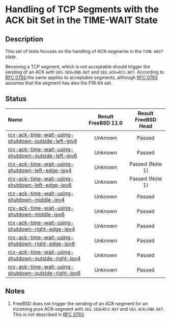# Handling of TCP Segments with the ACK bit Set in the TIME-WAIT State

## Description
This set of tests focuses on the handling of ACK-segments in the `TIME-WAIT` state.

Receiving a TCP segment, which is not acceptable should trigger the sending of an ACK with `SEG.SEQ=SND.NXT` and `SEG.ACK=RCV.NXT`.
According to [RFC 0793](https://tools.ietf.org/html/rfc0793) the same applies to acceptable segments, although [RFC 0793](https://tools.ietf.org/html/rfc0793) assumes that the segment has also the FIN-bit set.

## Status

| Name                                                                                                                                                                                                                                                  | Result FreeBSD 11.0 | Result FreeBSD Head |
|:------------------------------------------------------------------------------------------------------------------------------------------------------------------------------------------------------------------------------------------------------|:-------------------:|:-------------------:|
|[rcv-ack-time-wait-using-shutdown-outside-left-ipv4](rcv-ack-time-wait-using-shutdown-outside-left-ipv4.pkt "Ensure that the reception of a ACK-segment with SEG.SEQ=RCV.NXT-1 in the TIME-WAIT triggers the sending of an ACK-segment")               | Unknown             | Passed              |
|[rcv-ack-time-wait-using-shutdown-outside-left-ipv6](rcv-ack-time-wait-using-shutdown-outside-left-ipv6.pkt "Ensure that the reception of a ACK-segment with SEG.SEQ=RCV.NXT-1 in the TIME-WAIT triggers the sending of an ACK-segment")               | Unknown             | Passed              |
|[rcv-ack-time-wait-using-shutdown-left-edge-ipv4](rcv-ack-time-wait-using-shutdown-left-edge-ipv4.pkt "Ensure that the reception of a ACK-segment with SEG.SEQ=RCV.NXT in the TIME-WAIT state does not trigger the sending of an ACK-segment")         | Unknown             | Passed (Note 1)     |
|[rcv-ack-time-wait-using-shutdown-left-edge-ipv6](rcv-ack-time-wait-using-shutdown-left-edge-ipv6.pkt "Ensure that the reception of a ACK-segment with SEG.SEQ=RCV.NXT in the TIME-WAIT state does not trigger the sending of an ACK-segment")         | Unknown             | Passed (Note 1)     |
|[rcv-ack-time-wait-using-shutdown-middle-ipv4](rcv-ack-time-wait-using-shutdown-middle-ipv4.pkt "Ensure that the reception of a ACK-segment with SEG.SEQ=RCV.NXT+1 in the TIME-WAIT state triggers the sending of an ACK-segment")                     | Unknown             | Passed              |
|[rcv-ack-time-wait-using-shutdown-middle-ipv6](rcv-ack-time-wait-using-shutdown-middle-ipv6.pkt "Ensure that the reception of a ACK-segment with SEG.SEQ=RCV.NXT+1 in the TIME-WAIT state triggers the sending of an ACK-segment")                     | Unknown             | Passed              |
|[rcv-ack-time-wait-using-shutdown-right-edge-ipv4](rcv-ack-time-wait-using-shutdown-right-edge-ipv4.pkt "Ensure that the reception of a ACK-segment with SEG.SEQ=RCV.NXT+RCV.WND-1 in the TIME-WAIT state triggers the sending of an ACK-segment")     | Unknown             | Passed              |
|[rcv-ack-time-wait-using-shutdown-right-edge-ipv6](rcv-ack-time-wait-using-shutdown-right-edge-ipv6.pkt "Ensure that the reception of a ACK-segment with SEG.SEQ=RCV.NXT+RCV.WND-1 in the TIME-WAIT state triggers the sending of an ACK-segment")     | Unknown             | Passed              |
|[rcv-ack-time-wait-using-shutdown-outside-right-ipv4](rcv-ack-time-wait-using-shutdown-outside-right-ipv4.pkt "Ensure that the reception of a ACK-segment with SEG.SEQ=RCV.NXT+RCV.WND in the TIME-WAIT state triggers the sending of an ACK-segment") | Unknown             | Passed              |
|[rcv-ack-time-wait-using-shutdown-outside-right-ipv6](rcv-ack-time-wait-using-shutdown-outside-right-ipv6.pkt "Ensure that the reception of a ACK-segment with SEG.SEQ=RCV.NXT+RCV.WND in the TIME-WAIT state triggers the sending of an ACK-segment") | Unknown             | Passed              |

## Notes
1. FreeBSD does not trigger the sending of an ACK-segment for an incoming pure ACK-segment with `SEG.SEQ=RCV.NXT` and `SEG.ACK=SND.NXT`. This is not described in [RFC 0793](https://tools.ietf.org/html/rfc0793).